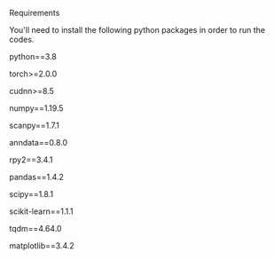 Requirements

You'll need to install the following python packages in order to run the codes.

python==3.8

torch>=2.0.0

cudnn>=8.5

numpy==1.19.5

scanpy==1.7.1

anndata==0.8.0

rpy2==3.4.1

pandas==1.4.2

scipy==1.8.1

scikit-learn==1.1.1

tqdm==4.64.0

matplotlib==3.4.2

